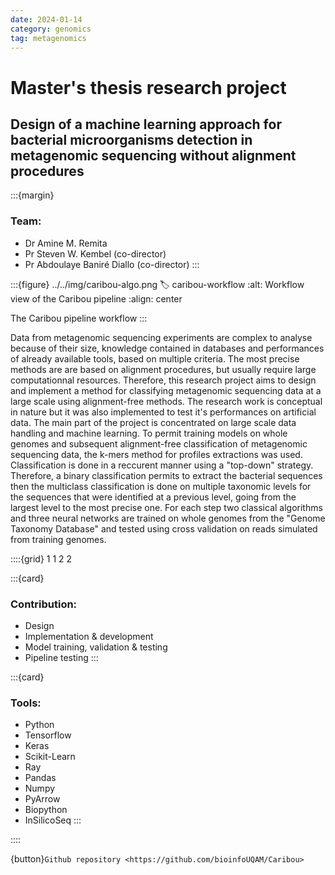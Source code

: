 ```yaml
---
date: 2024-01-14
category: genomics
tag: metagenomics
---
```

# Master's thesis research project

## Design of a machine learning approach for bacterial microorganisms detection in metagenomic sequencing without alignment procedures

:::{margin}
### Team:
* Dr Amine M. Remita
* Pr Steven W. Kembel (co-director)
* Pr Abdoulaye Baniré Diallo (co-director)
:::

:::{figure} ../../img/caribou-algo.png
:label: caribou-workflow
:alt: Workflow view of the Caribou pipeline
:align: center

The Caribou pipeline workflow
:::

Data from metagenomic sequencing experiments are complex to analyse because of their size, knowledge contained in databases and performances of already available tools, based on multiple criteria. The most precise methods are are based on alignment procedures, but usually require large computationnal resources. Therefore, this research project aims to design and implement a method for classifying metagenomic sequencing data at a large scale using alignment-free methods. The research work is conceptual in nature but it was also implemented to test it's performances on artificial data. The main part of the project is concentrated on large scale data handling and machine learning. To permit training models on whole genomes and subsequent alignment-free classification of metagenomic sequencing data, the k-mers method for profiles extractions was used. Classification is done in a reccurent manner using a "top-down" strategy. Therefore, a binary classification permits to extract the bacterial sequences then the multiclass classification is done on multiple taxonomic levels for the sequences that were identified at a previous level, going from the largest level to the most precise one. For each step two classical algorithms and three neural networks are trained on whole genomes from the  "Genome Taxonomy Database" and tested using cross validation on reads simulated from training genomes.


::::{grid} 1 1 2 2

:::{card}

### Contribution:
* Design
* Implementation & development
* Model training, validation & testing
* Pipeline testing
:::

:::{card}

### Tools:
* Python
* Tensorflow
* Keras
* Scikit-Learn
* Ray
* Pandas
* Numpy
* PyArrow
* Biopython
* InSilicoSeq
:::

::::

{button}`Github repository <https://github.com/bioinfoUQAM/Caribou>`